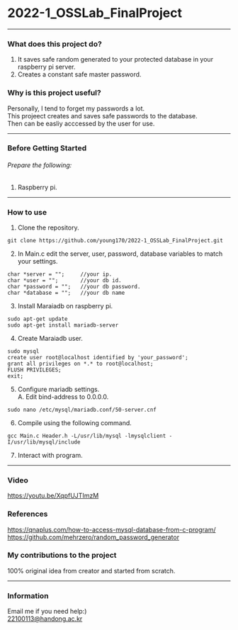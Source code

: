 # 2022-1_OSSLab_FinalProject

---

### What does this project do?
1. It saves safe random generated to your protected database in your raspberry pi server.  
2. Creates a constant safe master password.  

### Why is this project useful?
Personally, I tend to forget my passwords a lot.  
This projeect creates and saves safe passwords to the database.  
Then can be easliy acccessed by the user for use.  

---

### Before Getting Started
###### Prepare the following:
1. Raspberry pi.
---

### How to use
1. Clone the repository.
```
git clone https://github.com/young170/2022-1_OSSLab_FinalProject.git
```
2. In Main.c edit the server, user, password, database variables to match your settings.
```
char *server = "";     //your ip.
char *user = "";       //your db id.
char *password = "";   //your db password.
char *database = "";   //your db name
```
3. Install Maraiadb on raspberry pi.
```
sudo apt-get update
sudo apt-get install mariadb-server
```
4. Create Maraiadb user.
```
sudo mysql
create user root@localhost identified by 'your_password';
grant all privileges on *.* to root@localhost;
FLUSH PRIVILEGES;
exit;
```
5. Configure mariadb settings.  
  A. Edit bind-address to 0.0.0.0. 
```
sudo nano /etc/mysql/mariadb.conf/50-server.cnf
```
6. Compile using the following command.
```
gcc Main.c Header.h -L/usr/lib/mysql -lmysqlclient -I/usr/lib/mysql/include
```
7. Interact with program.

---

### Video
https://youtu.be/XqpfUJTImzM  

### References
<https://qnaplus.com/how-to-access-mysql-database-from-c-program/>  
<https://github.com/mehrzero/random_password_generator>

### My contributions to the project  
100% original idea from creator and started from scratch. 

---

### Information
Email me if you need help:)  
22100113@handong.ac.kr
